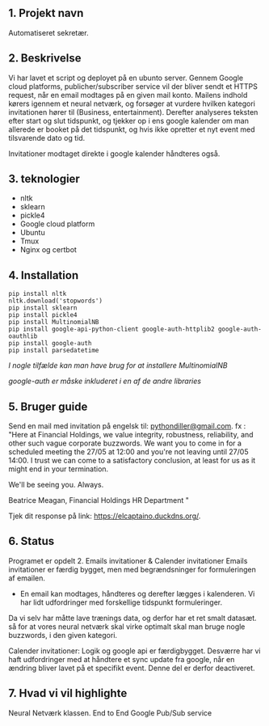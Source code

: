 ## 1. Projekt navn
Automatiseret sekretær.

## 2. Beskrivelse
Vi har lavet et script og deployet på en ubunto server. Gennem Google cloud platforms, publicher/subscriber service vil der bliver sendt et HTTPS request, når en email modtages på en given mail konto.  Mailens indhold kørers igennem et neural netværk, og forsøger at vurdere hvilken kategori invitationen hører til (Business, entertainment).
Derefter analyseres teksten efter start og slut tidspunkt, og tjekker op i ens google kalender om man allerede er booket på det tidspunkt, og hvis ikke opretter et nyt event med tilsvarende dato og tid.

Invitationer modtaget direkte i google kalender håndteres også.

## 3. teknologier
* nltk 
* sklearn
* pickle4
* Google cloud platform
* Ubuntu
* Tmux
* Nginx og certbot


## 4. Installation
```
pip install nltk 
nltk.download('stopwords') 
pip install sklearn 
pip install pickle4 
pip install MultinomialNB
pip install google-api-python-client google-auth-httplib2 google-auth-oauthlib
pip install google-auth
pip install parsedatetime
```
*I nogle tilfælde kan man have brug for at installere MultinomialNB*

*google-auth er måske inkluderet i en af de andre libraries*

## 5. Bruger guide


Send en mail med invitation på engelsk til: pythondiller@gmail.com. 
fx : "Here at Financial Holdings, we value integrity, robustness, reliability,
and other such vague corporate buzzwords. We want you to come in for a
scheduled meeting the 27/05 at 12:00 and you're not leaving until 27/05
14:00. I trust we can come to a satisfactory conclusion, at least for us as
it might end in your termination.

We'll be seeing you. Always.

Beatrice Meagan, Financial Holdings HR Department
"

Tjek dit response på link: https://elcaptaino.duckdns.org/.

## 6. Status
Programet er opdelt 2. Emails invitationer & Calender invitationer
Emails invitationer er færdig bygget, men med begrændsninger for formuleringen af emailen.
 - En email kan modtages, håndteres og derefter lægges i kalenderen. 
Vi har lidt udfordringer med forskellige tidspunkt formuleringer.

Da vi selv har måtte lave trænings data, og derfor har et ret smalt datasæt. så for at vores neural netværk skal virke optimalt skal man bruge nogle buzzwords, i den given kategori.

Calender invitationer: 
Logik og google api er færdigbygget. Desværre har vi haft udfordringer med at håndtere et sync update fra google, når en ændring bliver lavet på et specifikt event. Denne del er derfor deactiveret.

## 7. Hvad vi vil highlighte
Neural Netværk klassen.
End to End
Google Pub/Sub service

